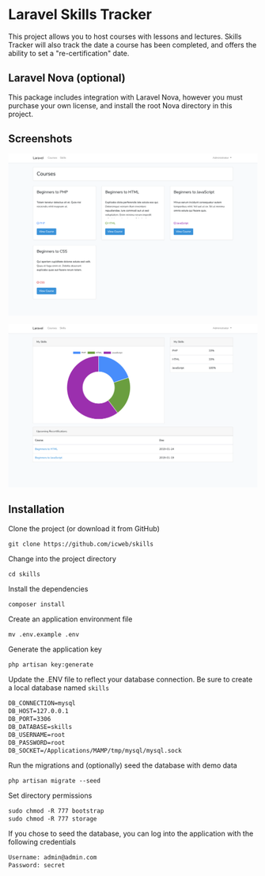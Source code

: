 # Laravel Skills Tracker
This project allows you to host courses with lessons and lectures. Skills Tracker will also track the date a course has been completed, and offers the ability to set a "re-certification" date.

## Laravel Nova (optional)
This package includes integration with Laravel Nova, however you must purchase your own license, and install the root Nova directory in this project.

## Screenshots
![alt text](https://raw.githubusercontent.com/icweb/skills/master/public/github_1.png)

![alt text](https://raw.githubusercontent.com/icweb/skills/master/public/github_2.png)

## Installation
Clone the project (or download it from GitHub)
```
git clone https://github.com/icweb/skills
```

Change into the project directory 
```
cd skills
```

Install the dependencies
```
composer install
```

Create an application environment file
```
mv .env.example .env
```

Generate the application key
```
php artisan key:generate
```

Update the .ENV file to reflect your database connection. Be sure to create a local database named  ``` skills ```
```
DB_CONNECTION=mysql
DB_HOST=127.0.0.1
DB_PORT=3306
DB_DATABASE=skills
DB_USERNAME=root
DB_PASSWORD=root
DB_SOCKET=/Applications/MAMP/tmp/mysql/mysql.sock
```

Run the migrations and (optionally) seed the database with demo data
```
php artisan migrate --seed
```

Set directory permissions
```
sudo chmod -R 777 bootstrap
sudo chmod -R 777 storage
```

If you chose to seed the database, you can log into the application with the following credentials
```
Username: admin@admin.com
Password: secret
```

